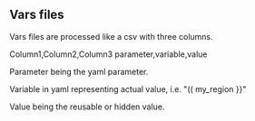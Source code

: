 
Vars files
---

Vars files are processed like a csv with three columns.

Column1,Column2,Column3
parameter,variable,value

Parameter being the yaml parameter.

Variable in yaml representing actual value, i.e. "(( my_region }}"

Value being the reusable or hidden value.
